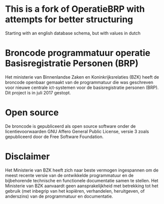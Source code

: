 # This is a fork of OperatieBRP with attempts for better structuring
Starting with an english database schema, but with values in dutch

# Broncode programmatuur operatie Basisregistratie Personen (BRP)

Het ministerie van Binnenlandse Zaken en Koninkrijksrelaties (BZK) heeft de broncode openbaar gemaakt van de programmatuur die was geschreven voor nieuwe centrale ict-systemen voor de basisregistratie personen (BRP). Dit project is in juli 2017 gestopt.

# Open source
De broncode is gepubliceerd als open source software onder de licentievoorwaarden GNU Affero General Public License, versie 3 zoals gepubliceerd door de Free Software Foundation.

# Disclaimer
Het Ministerie van BZK heeft zich naar beste vermogen ingespannen om de meest recente versie van de ontwikkelde programmatuur en de bijbehorende technische en functionele documentatie samen te stellen. Het Ministerie van BZK aanvaardt geen aansprakelijkheid met betrekking tot het gebruik (met inbegrip van het kopiëren, verhandelen, heruitgeven, of anderszins) van de programmatuur en documentatie.

